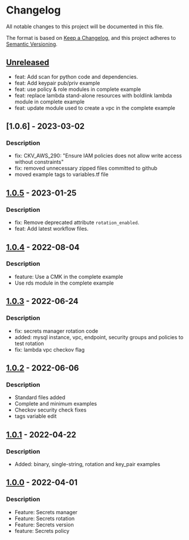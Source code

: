 # Changelog
All notable changes to this project will be documented in this file.

The format is based on [Keep a Changelog](https://keepachangelog.com/en/1.0.0/),
and this project adheres to [Semantic Versioning](https://semver.org/spec/v2.0.0.html).


## [Unreleased]
- feat: Add scan for python code and dependencies.
- feat: Add keypair pub/priv example
- feat: use policy & role modules in complete example
- feat: replace lambda stand-alone resources with boldlink lambda module in complete example
- feat: update module used to create a vpc in the complete example

## [1.0.6] - 2023-03-02
### Description
- fix:  CKV_AWS_290: "Ensure IAM policies does not allow write access without constraints"
- fix: removed unnecessary zipped files committed to github
- moved example tags to variables.tf file

## [1.0.5] - 2023-01-25
### Description
- fix: Remove deprecated attribute `rotation_enabled`.
- feat: Add latest workflow files.

## [1.0.4] - 2022-08-04
### Description
- feature: Use a CMK in the complete example
- Use rds module in the complete example


## [1.0.3] - 2022-06-24
### Description
- fix: secrets manager rotation code
- added: mysql instance, vpc, endpoint, security groups and policies to test rotation
- fix: lambda vpc checkov flag

## [1.0.2] - 2022-06-06
### Description
- Standard files added
- Complete and minimum examples
- Checkov security check fixes
- tags variable edit

## [1.0.1] - 2022-04-22
### Description
- Added: binary, single-string, rotation and key_pair examples

## [1.0.0] - 2022-04-01
### Description
- Feature: Secrets manager
- Feature: Secrets rotation
- Feature: Secrets version
- feature: Secrets policy

[Unreleased]: https://github.com/boldlink/terraform-aws-secretsmanager/compare/1.0.5...HEAD

[1.0.5]: https://github.com/boldlink/terraform-aws-secretsmanager/releases/tag/1.0.5
[1.0.4]: https://github.com/boldlink/terraform-aws-secretsmanager/releases/tag/1.0.4
[1.0.3]: https://github.com/boldlink/terraform-aws-secretsmanager/releases/tag/1.0.3
[1.0.2]: https://github.com/boldlink/terraform-aws-secretsmanager/releases/tag/1.0.2
[1.0.1]: https://github.com/boldlink/terraform-aws-secretsmanager/releases/tag/v1.0.1
[1.0.0]: https://github.com/boldlink/terraform-aws-secretsmanager/releases/tag/v1.0.0
